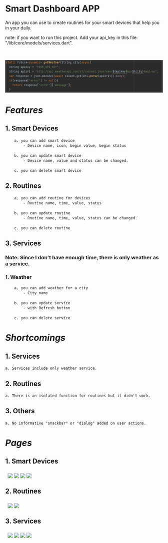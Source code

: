 # Smart Dashboard APP
An app you can use to create routines for your smart devices that help you in your daily.

note: if you want to run this project. Add your api_key in this file: "/lib/core/models/services.dart".
#
<img style="margin-top: 8px;vertical-align: middle;" src="https://github.com/MustafaOzer20/Smart-Dashboard-APP/blob/master/screenshots/api_key.png">


#  _Features_

## 1. Smart Devices
        a. you can add smart device
            - Device name, icon, begin value, begin status

        b. you can update smart device
            - Device name, value and status can be changed.

        c. you can delete smart device

## 2. Routines
        a. you can add routine for devices
            - Routine name, time, value, status

        b. you can update routine
            - Routine name, time, value, status can be changed.

        c. you can delete routine


## 3. Services
### Note: Since I don't have enough time, there is only weather as a service.

### 1. Weather
        a. you can add weather for a city
            - City name

        b. you can update service
            - with Refresh button

        c. you can delete service


# _Shortcomings_

## 1. Services
    a. Services include only weather service.


## 2. Routines
    a. There is an isolated function for routines but it didn't work.

## 3. Others
    a. No informative "snackbar" or "dialog" added on user actions.


# _Pages_

## 1. Smart Devices
<div class="row" style="display: flex;flex-wrap: wrap;padding: 0 4px;">
  <div class="column" style="flex: 50%;padding: 0 4px;">
    <img style="margin-top: 8px;vertical-align: middle;" src="https://github.com/MustafaOzer20/testRepo/blob/main/screenshots/devices/devices.jpeg" width=200>
    <img style="margin-top: 8px;vertical-align: middle;" src="https://github.com/MustafaOzer20/testRepo/blob/main/screenshots/devices/device_create.jpeg" width=200>
    <img style="margin-top: 8px;vertical-align: middle;" src="https://github.com/MustafaOzer20/testRepo/blob/main/screenshots/devices/devices_view.jpeg" width=200>
    <img style="margin-top: 8px;vertical-align: middle;" src="https://github.com/MustafaOzer20/testRepo/blob/main/screenshots/devices/device_detail.jpeg" width=200>
  </div>
</div>

## 2. Routines
<div class="row" style="display: flex;flex-wrap: wrap;padding: 0 4px;">
  <div class="column" style="flex: 50%;padding: 0 4px;">
    <img style="margin-top: 8px;vertical-align: middle;" src="https://github.com/MustafaOzer20/testRepo/blob/main/screenshots/routines/routine_create.jpeg" width=200>
    <img style="margin-top: 8px;vertical-align: middle;" src="https://github.com/MustafaOzer20/testRepo/blob/main/screenshots/routines/routine_view.jpeg" width=200>
  </div>
</div>

## 3. Services
<div class="row" style="display: flex;flex-wrap: wrap;padding: 0 4px;">
  <div class="column" style="flex: 50%;padding: 0 4px;">
    <img style="margin-top: 8px;vertical-align: middle;" src="https://github.com/MustafaOzer20/testRepo/blob/main/screenshots/services/services.jpeg" width=200>
    <img style="margin-top: 8px;vertical-align: middle;" src="https://github.com/MustafaOzer20/testRepo/blob/main/screenshots/services/service_create.jpeg" width=200>
    <img style="margin-top: 8px;vertical-align: middle;" src="https://github.com/MustafaOzer20/testRepo/blob/main/screenshots/services/services_view.jpeg" width=200>
    <img style="margin-top: 8px;vertical-align: middle;" src="https://github.com/MustafaOzer20/testRepo/blob/main/screenshots/services/services_detail.jpeg" width=200>
  </div>
</div>

